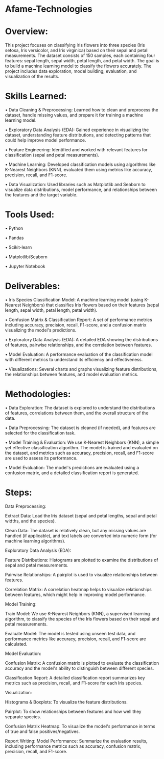 # Afame-Technologies
# Overview:
This project focuses on classifying Iris flowers into three species (Iris setosa, Iris versicolor, and Iris virginica) based on their sepal and petal measurements. The dataset consists of 150 samples, each containing four features: sepal length, sepal width, petal length, and petal width. The goal is to build a machine learning model to classify the flowers accurately. The project includes data exploration, model building, evaluation, and visualization of the results.

# Skills Learned:
• Data Cleaning & Preprocessing: Learned how to clean and preprocess the dataset, handle missing values, and prepare it for training a machine learning model.

• Exploratory Data Analysis (EDA): Gained experience in visualizing the dataset, understanding feature distributions, and detecting patterns that could help improve model performance.

• Feature Engineering: Identified and worked with relevant features for classification (sepal and petal measurements).

• Machine Learning: Developed classification models using algorithms like K-Nearest Neighbors (KNN), evaluated them using metrics like accuracy, precision, recall, and F1-score.

• Data Visualization: Used libraries such as Matplotlib and Seaborn to visualize data distributions, model performance, and relationships between the features and the target variable.

# Tools Used:
• Python

• Pandas

• Scikit-learn

• Matplotlib/Seaborn

• Jupyter Notebook

# Deliverables:
• Iris Species Classification Model: A machine learning model (using K-Nearest Neighbors) that classifies Iris flowers based on their features (sepal length, sepal width, petal length, petal width).

• Confusion Matrix & Classification Report: A set of performance metrics including accuracy, precision, recall, F1-score, and a confusion matrix visualizing the model's predictions.

• Exploratory Data Analysis (EDA): A detailed EDA showing the distributions of features, pairwise relationships, and the correlation between features.

• Model Evaluation: A performance evaluation of the classification model with different metrics to understand its efficiency and effectiveness.

• Visualizations: Several charts and graphs visualizing feature distributions, the relationships between features, and model evaluation metrics.

# Methodologies:
• Data Exploration: The dataset is explored to understand the distributions of features, correlations between them, and the overall structure of the data.

• Data Preprocessing: The dataset is cleaned (if needed), and features are selected for the classification task.

• Model Training & Evaluation: We use K-Nearest Neighbors (KNN), a simple yet effective classification algorithm. The model is trained and evaluated on the dataset, and metrics such as accuracy, precision, recall, and F1-score are used to assess its performance.

• Model Evaluation: The model's predictions are evaluated using a confusion matrix, and a detailed classification report is generated.

# Steps:

Data Preprocessing:

Extract Data:  Load the Iris dataset (sepal and petal lengths, sepal and petal widths, and the species).

Clean Data: The dataset is relatively clean, but any missing values are handled (if applicable), and text labels are converted into numeric form (for machine learning algorithms).

Exploratory Data Analysis (EDA):

Feature Distributions: Histograms are plotted to examine the distributions of sepal and petal measurements.

Pairwise Relationships: A pairplot is used to visualize relationships between features.

Correlation Matrix: A correlation heatmap helps to visualize relationships between features, which might help in improving model performance.

Model Training:

Train Model: We use K-Nearest Neighbors (KNN), a supervised learning algorithm, to classify the species of the Iris flowers based on their sepal and petal measurements.

Evaluate Model: The model is tested using unseen test data, and performance metrics like accuracy, precision, recall, and F1-score are calculated.

Model Evaluation:

Confusion Matrix: A confusion matrix is plotted to evaluate the classification accuracy and the model's ability to distinguish between different species.

Classification Report: A detailed classification report summarizes key metrics such as precision, recall, and F1-score for each Iris species.

Visualization:

Histograms & Boxplots: To visualize the feature distributions.

Pairplot: To show relationships between features and how well they separate species.

Confusion Matrix Heatmap: To visualize the model's performance in terms of true and false positives/negatives.

Report Writing:
Model Performance: Summarize the evaluation results, including performance metrics such as accuracy, confusion matrix, precision, recall, and F1-score.
